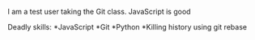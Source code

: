 I am a test user taking the Git class.
JavaScript is good

Deadly skills:
*JavaScript
*Git
*Python
*Killing history using git rebase
